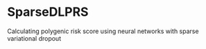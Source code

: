 # SparseDLPRS
Calculating polygenic risk score using neural networks with sparse variational dropout
